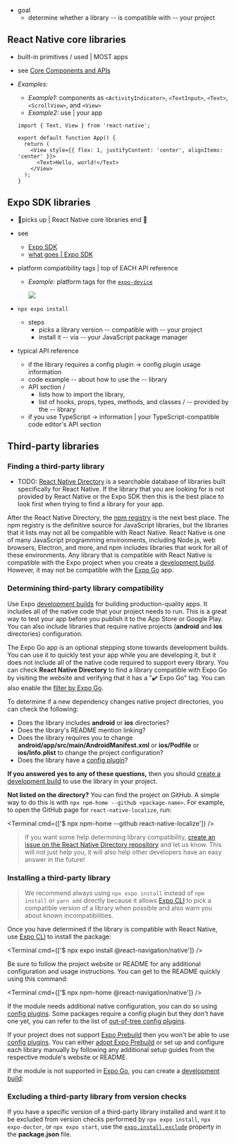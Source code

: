 * goal
  * determine whether a library -- is compatible with -- your project

## React Native core libraries

* built-in primitives / used | MOST apps
* see [Core Components and APIs](https://reactnative.dev/docs/components-and-apis)
* _Examples:_
  * _Example1:_ components as `<ActivityIndicator>`, `<TextInput>`, `<Text>`, `<ScrollView>`, and `<View>`
  * _Example2:_ use | your app

  ```tsx
  import { Text, View } from 'react-native';
  
  export default function App() {
    return (
      <View style={{ flex: 1, justifyContent: 'center', alignItems: 'center' }}>
        <Text>Hello, world!</Text>
      </View>
    );
  }
  ```

## Expo SDK libraries

* 👀picks up | React Native core libraries end 👀
* see 
  * [Expo SDK](../versions/index.md)
  * [what goes | Expo SDK](https://expo.fyi/whats-in-the-sdk)

* platform compatibility tags | top of EACH API reference 
  * _Example:_ platform tags for the [`expo-device`](/versions/latest/sdk/device/)

    ![](/docs/public/static/images/guides/platform-tags.png)

* `npx expo install`
  * steps
    * picks a library version -- compatible with -- your project
    * install it -- via -- your JavaScript package manager

* typical API reference 
  * if the library requires a config plugin -> config plugin usage information 
  * code example -- about how to use the -- library
  * API section / 
    * lists how to import the library,
    * list of hooks, props, types, methods, and classes / -- provided by the -- library
  * if you use TypeScript -> information | your TypeScript-compatible code editor's API section

## Third-party libraries

### Finding a third-party library

* TODO:
[React Native Directory](https://reactnative.directory) is a searchable database of libraries built specifically for React Native. If the library that you are looking for is not provided by React Native or the Expo SDK then this is the best place to look first when trying to find a library for your app.

After the React Native Directory, the [npm registry](https://www.npmjs.com/) is the next best place. The npm registry is the definitive source for JavaScript libraries, but the libraries that it lists may not all be compatible with React Native. React Native is one of many JavaScript programming environments, including Node.js, web browsers, Electron, and more, and npm includes libraries that work for all of these environments. Any library that is compatible with React Native is compatible with the Expo project when you create a [development build](/workflow/overview/#development-builds). However, it may not be compatible with the [Expo Go](https://expo.dev/go) app.

### Determining third-party library compatibility

Use Expo [development builds](/workflow/overview/#development-builds) for building production-quality apps. It includes all of the native code that your project needs to run. This is a great way to test your app before you publish it to the App Store or Google Play. You can also include libraries that require native projects (**android** and **ios** directories) configuration.

The Expo Go app is an optional stepping stone towards development builds. You can use it to quickly test your app while you are developing it, but it does not include all of the native code required to support every library. You can check **React Native Directory** to find a library compatible with Expo Go by visiting the website and verifying that it has a "✔️ Expo Go" tag. You can also enable the [filter by Expo Go](https://reactnative.directory/?expoGo=true).

To determine if a new dependency changes native project directories, you can check the following:

- Does the library includes **android** or **ios** directories?
- Does the library's README mention linking?
- Does the library requires you to change **android/app/src/main/AndroidManifest.xml** or **ios/Podfile** or **ios/Info.plist** to change the project configuration?
- Does the library have a [config plugin](/config-plugins/introduction/)?

**If you answered yes to any of these questions,** then you should [create a development build](/develop/development-builds/introduction/) to use the library in your project.

**Not listed on the directory?** You can find the project on GitHub. A simple way to do this is with `npx npm-home --github <package-name>`. For example, to open the GitHub page for `react-native-localize`, run:

<Terminal cmd={['$ npx npm-home --github react-native-localize']} />

> If you want some help determining library compatibility, [create an issue on the React Native Directory repository](https://github.com/react-native-community/directory/issues/new/choose) and let us know. This will not just help you, it will also help other developers have an easy answer in the future!

### Installing a third-party library

> We recommend always using `npx expo install` instead of `npm install` or `yarn add` directly because it allows [Expo CLI](/more/expo-cli/) to pick a compatible version of a library when possible and also warn you about known incompatibilities.

Once you have determined if the library is compatible with React Native, use [Expo CLI](/more/expo-cli/) to install the package:

<Terminal cmd={['$ npx expo install @react-navigation/native']} />

Be sure to follow the project website or README for any additional configuration and usage instructions. You can get to the README quickly using this command:

<Terminal cmd={['$ npx npm-home @react-navigation/native']} />

If the module needs additional native configuration, you can do so using [config plugins](/config-plugins/introduction/). Some packages require a config plugin but they don't have one yet, you can refer to the list of [out-of-tree config plugins](https://github.com/expo/config-plugins/).

<ConfigReactNative>

If your project does not support [Expo Prebuild](/workflow/prebuild) then you won't be able to use [config plugins](/config-plugins/introduction/). You can either [adopt Expo Prebuild](/guides/adopting-prebuild) or set up and configure each library manually by following any additional setup guides from the respective module's website or README.

</ConfigReactNative>

If the module is not supported in [Expo Go](https://expo.dev/go), you can create a [development build](/develop/development-builds/introduction/):

<BoxLink
  title="Add custom native code"
  description="Learn how to add custom native code to your Expo project."
  href="/workflow/customizing/"
/>

### Excluding a third-party library from version checks

If you have a specific version of a third-party library installed and want it to be excluded from version checks performed by `npx expo install`, `npx expo-doctor`, or `npx expo start`, use the [`expo.install.exclude`](/versions/latest/config/package-json/#exclude) property in the **package.json** file.
